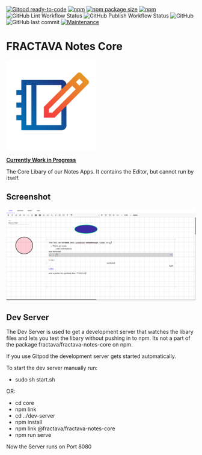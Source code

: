 [![Gitpod ready-to-code](https://img.shields.io/badge/Gitpod-ready--to--code-blue?logo=gitpod&style=flat-square)](https://gitpod.io/#https://github.com/fractava/notes-core)
[![npm](https://img.shields.io/npm/v/@fractava/fractava-notes-core?style=flat-square)](https://www.npmjs.com/package/@fractava/fractava-notes-core)
[![npm package size](https://badgen.net/packagephobia/install/@fractava/fractava-notes-core?style=flat-square)](https://www.npmjs.com/package/@fractava/fractava-notes-core)
[![npm](https://img.shields.io/npm/dt/@fractava/fractava-notes-core?style=flat-square)](https://www.npmjs.com/package/@fractava/fractava-notes-core)
![GitHub Lint Workflow Status](https://img.shields.io/github/workflow/status/fractava/notes-core/Lint?label=Lint&style=flat-square)
![GitHub Publish Workflow Status](https://img.shields.io/github/workflow/status/fractava/notes-core/Publish?label=Publish&style=flat-square)
![GitHub](https://img.shields.io/github/license/fractava/notes-core?style=flat-square)
![GitHub last commit](https://img.shields.io/github/last-commit/fractava/notes-core?style=flat-square)
[![Maintenance](https://img.shields.io/maintenance/yes/2021?style=flat-square)](https://github.com/fractava/notes-core/commits/)

# FRACTAVA Notes Core

<img src="https://raw.githubusercontent.com/fractava/notes-resources/master/Notes.png" width="240">

[__Currently Work in Progress__](https://fractava.github.io/notes-docs/ideas)

The Core Libary of our Notes Apps.
It contains the Editor, but cannot run by itself.

## Screenshot

![](https://raw.githubusercontent.com/fractava/notes-core/master/img/1.png)

## Dev Server
The Dev Server is used to get a development server that watches the libary files and lets you test the libary without pushing in to npm.
Its not a part of the package fractava/fractava-notes-core on npm.

If you use Gitpod the development server gets started automatically.

To start the dev server manually run:
- sudo sh start.sh

OR:

- cd core
- npm link
- cd ../dev-server
- npm install
- npm link @fractava/fractava-notes-core
- npm run serve

Now the Server runs on Port 8080
